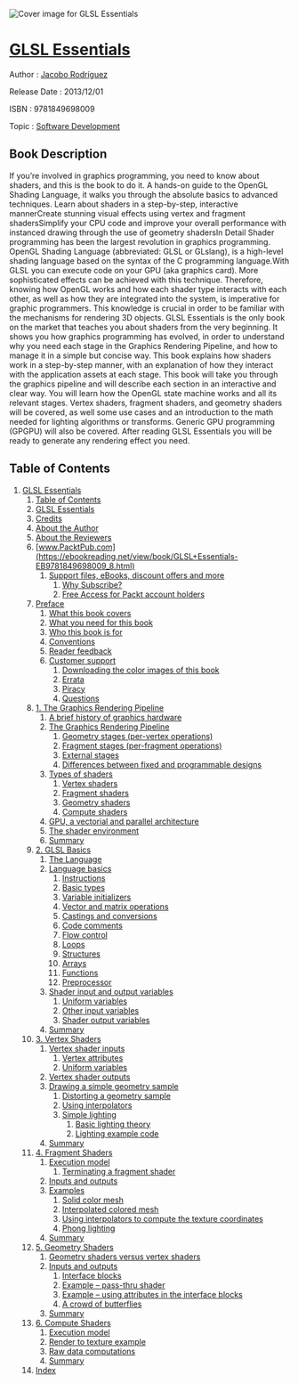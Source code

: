 ![Cover image for GLSL Essentials](https://imgdetail.ebookreading.net/cover/cover/software_development/EB9781849698009.jpg)

[GLSL Essentials](https://ebookreading.net/view/book/GLSL+Essentials-EB9781849698009_1.html "GLSL Essentials")
====================================================================================================================

Author : [Jacobo Rodríguez](https://ebookreading.net/search/author/Jacobo+Rodr%C3%ADguez)

Release Date : 2013/12/01

ISBN : 9781849698009

Topic : [Software Development](https://ebookreading.net/search/category/software-development)

Book Description
-----------------

If you’re involved in graphics programming, you need to know about shaders, and this is the book to do it. A hands-on guide to the OpenGL Shading Language, it walks you through the absolute basics to advanced techniques.
Learn about shaders in a step-by-step, interactive mannerCreate stunning visual effects using vertex and fragment shadersSimplify your CPU code and improve your overall performance with instanced drawing through the use of geometry shadersIn Detail
Shader programming has been the largest revolution in graphics programming. OpenGL Shading Language (abbreviated: GLSL or GLslang), is a high-level shading language based on the syntax of the C programming language.With GLSL you can execute code on your GPU (aka graphics card). More sophisticated effects can be achieved with this technique.
Therefore, knowing how OpenGL works and how each shader type interacts with each other, as well as how they are integrated into the system, is imperative for graphic programmers. This knowledge is crucial in order to be familiar with the mechanisms for rendering 3D objects.
GLSL Essentials is the only book on the market that teaches you about shaders from the very beginning. It shows you how graphics programming has evolved, in order to understand why you need each stage in the Graphics Rendering Pipeline, and how to manage it in a simple but concise way. This book explains how shaders work in a step-by-step manner, with an explanation of how they interact with the application assets at each stage.
This book will take you through the graphics pipeline and will describe each section in an interactive and clear way. You will learn how the OpenGL state machine works and all its relevant stages. Vertex shaders, fragment shaders, and geometry shaders will be covered, as well some use cases and an introduction to the math needed for lighting algorithms or transforms. Generic GPU programming (GPGPU) will also be covered.
After reading GLSL Essentials you will be ready to generate any rendering effect you need.
              
Table of Contents
-----------------

1. [GLSL Essentials](https://ebookreading.net/view/book/GLSL+Essentials-EB9781849698009_3.html)
    1. [Table of Contents](https://ebookreading.net/view/book/GLSL+Essentials-EB9781849698009_2.html)
    1. [GLSL Essentials](https://ebookreading.net/view/book/GLSL+Essentials-EB9781849698009_4.html)
    1. [Credits](https://ebookreading.net/view/book/GLSL+Essentials-EB9781849698009_5.html)
    1. [About the Author](https://ebookreading.net/view/book/GLSL+Essentials-EB9781849698009_6.html)
    1. [About the Reviewers](https://ebookreading.net/view/book/GLSL+Essentials-EB9781849698009_7.html)
    1. [www.PacktPub.com](https://ebookreading.net/view/book/GLSL+Essentials-EB9781849698009_8.html)
        1. [Support files, eBooks, discount offers and more](https://ebookreading.net/view/book/GLSL+Essentials-EB9781849698009_8.html#ch00lvl1sec01)
            1. [Why Subscribe?](https://ebookreading.net/view/book/GLSL+Essentials-EB9781849698009_8.html#ch00lvl2sec01)
            1. [Free Access for Packt account holders](https://ebookreading.net/view/book/GLSL+Essentials-EB9781849698009_8.html#ch00lvl2sec02)
    1. [Preface](https://ebookreading.net/view/book/GLSL+Essentials-EB9781849698009_9.html)
        1. [What this book covers](https://ebookreading.net/view/book/GLSL+Essentials-EB9781849698009_9.html#ch00lvl1sec02)
        1. [What you need for this book](https://ebookreading.net/view/book/GLSL+Essentials-EB9781849698009_10.html)
        1. [Who this book is for](https://ebookreading.net/view/book/GLSL+Essentials-EB9781849698009_11.html)
        1. [Conventions](https://ebookreading.net/view/book/GLSL+Essentials-EB9781849698009_12.html)
        1. [Reader feedback](https://ebookreading.net/view/book/GLSL+Essentials-EB9781849698009_13.html)
        1. [Customer support](https://ebookreading.net/view/book/GLSL+Essentials-EB9781849698009_14.html)
            1. [Downloading the color images of this book](https://ebookreading.net/view/book/GLSL+Essentials-EB9781849698009_14.html#ch00lvl2sec03)
            1. [Errata](https://ebookreading.net/view/book/GLSL+Essentials-EB9781849698009_14.html#ch00lvl2sec04)
            1. [Piracy](https://ebookreading.net/view/book/GLSL+Essentials-EB9781849698009_14.html#ch00lvl2sec05)
            1. [Questions](https://ebookreading.net/view/book/GLSL+Essentials-EB9781849698009_14.html#ch00lvl2sec06)
    1. [1. The Graphics Rendering Pipeline](https://ebookreading.net/view/book/GLSL+Essentials-EB9781849698009_15.html)
        1. [A brief history of graphics hardware](https://ebookreading.net/view/book/GLSL+Essentials-EB9781849698009_15.html#ch01lvl1sec08)
        1. [The Graphics Rendering Pipeline](https://ebookreading.net/view/book/GLSL+Essentials-EB9781849698009_16.html)
            1. [Geometry stages (per-vertex operations)](https://ebookreading.net/view/book/GLSL+Essentials-EB9781849698009_16.html#ch01lvl2sec07)
            1. [Fragment stages (per-fragment operations)](https://ebookreading.net/view/book/GLSL+Essentials-EB9781849698009_16.html#ch01lvl2sec08)
            1. [External stages](https://ebookreading.net/view/book/GLSL+Essentials-EB9781849698009_16.html#ch01lvl2sec09)
            1. [Differences between fixed and programmable designs](https://ebookreading.net/view/book/GLSL+Essentials-EB9781849698009_16.html#ch01lvl2sec10)
        1. [Types of shaders](https://ebookreading.net/view/book/GLSL+Essentials-EB9781849698009_17.html)
            1. [Vertex shaders](https://ebookreading.net/view/book/GLSL+Essentials-EB9781849698009_17.html#ch01lvl2sec11)
            1. [Fragment shaders](https://ebookreading.net/view/book/GLSL+Essentials-EB9781849698009_17.html#ch01lvl2sec12)
            1. [Geometry shaders](https://ebookreading.net/view/book/GLSL+Essentials-EB9781849698009_17.html#ch01lvl2sec13)
            1. [Compute shaders](https://ebookreading.net/view/book/GLSL+Essentials-EB9781849698009_17.html#ch01lvl2sec14)
        1. [GPU, a vectorial and parallel architecture](https://ebookreading.net/view/book/GLSL+Essentials-EB9781849698009_18.html)
        1. [The shader environment](https://ebookreading.net/view/book/GLSL+Essentials-EB9781849698009_19.html)
        1. [Summary](https://ebookreading.net/view/book/GLSL+Essentials-EB9781849698009_20.html)
    1. [2. GLSL Basics](https://ebookreading.net/view/book/GLSL+Essentials-EB9781849698009_21.html)
        1. [The Language](https://ebookreading.net/view/book/GLSL+Essentials-EB9781849698009_21.html#ch02lvl1sec14)
        1. [Language basics](https://ebookreading.net/view/book/GLSL+Essentials-EB9781849698009_22.html)
            1. [Instructions](https://ebookreading.net/view/book/GLSL+Essentials-EB9781849698009_22.html#ch02lvl2sec15)
            1. [Basic types](https://ebookreading.net/view/book/GLSL+Essentials-EB9781849698009_22.html#ch02lvl2sec16)
            1. [Variable initializers](https://ebookreading.net/view/book/GLSL+Essentials-EB9781849698009_22.html#ch02lvl2sec17)
            1. [Vector and matrix operations](https://ebookreading.net/view/book/GLSL+Essentials-EB9781849698009_22.html#ch02lvl2sec18)
            1. [Castings and conversions](https://ebookreading.net/view/book/GLSL+Essentials-EB9781849698009_22.html#ch02lvl2sec19)
            1. [Code comments](https://ebookreading.net/view/book/GLSL+Essentials-EB9781849698009_22.html#ch02lvl2sec20)
            1. [Flow control](https://ebookreading.net/view/book/GLSL+Essentials-EB9781849698009_22.html#ch02lvl2sec21)
            1. [Loops](https://ebookreading.net/view/book/GLSL+Essentials-EB9781849698009_22.html#ch02lvl2sec22)
            1. [Structures](https://ebookreading.net/view/book/GLSL+Essentials-EB9781849698009_22.html#ch02lvl2sec23)
            1. [Arrays](https://ebookreading.net/view/book/GLSL+Essentials-EB9781849698009_22.html#ch02lvl2sec24)
            1. [Functions](https://ebookreading.net/view/book/GLSL+Essentials-EB9781849698009_22.html#ch02lvl2sec25)
            1. [Preprocessor](https://ebookreading.net/view/book/GLSL+Essentials-EB9781849698009_22.html#ch02lvl2sec26)
        1. [Shader input and output variables](https://ebookreading.net/view/book/GLSL+Essentials-EB9781849698009_23.html)
            1. [Uniform variables](https://ebookreading.net/view/book/GLSL+Essentials-EB9781849698009_23.html#ch02lvl2sec27)
            1. [Other input variables](https://ebookreading.net/view/book/GLSL+Essentials-EB9781849698009_23.html#ch02lvl2sec28)
            1. [Shader output variables](https://ebookreading.net/view/book/GLSL+Essentials-EB9781849698009_23.html#ch02lvl2sec29)
        1. [Summary](https://ebookreading.net/view/book/GLSL+Essentials-EB9781849698009_24.html)
    1. [3. Vertex Shaders](https://ebookreading.net/view/book/GLSL+Essentials-EB9781849698009_25.html)
        1. [Vertex shader inputs](https://ebookreading.net/view/book/GLSL+Essentials-EB9781849698009_25.html#ch03lvl1sec18)
            1. [Vertex attributes](https://ebookreading.net/view/book/GLSL+Essentials-EB9781849698009_25.html#ch03lvl2sec30)
            1. [Uniform variables](https://ebookreading.net/view/book/GLSL+Essentials-EB9781849698009_25.html#ch03lvl2sec31)
        1. [Vertex shader outputs](https://ebookreading.net/view/book/GLSL+Essentials-EB9781849698009_26.html)
        1. [Drawing a simple geometry sample](https://ebookreading.net/view/book/GLSL+Essentials-EB9781849698009_27.html)
            1. [Distorting a geometry sample](https://ebookreading.net/view/book/GLSL+Essentials-EB9781849698009_27.html#ch03lvl2sec32)
            1. [Using interpolators](https://ebookreading.net/view/book/GLSL+Essentials-EB9781849698009_27.html#ch03lvl2sec33)
            1. [Simple lighting](https://ebookreading.net/view/book/GLSL+Essentials-EB9781849698009_27.html#ch03lvl2sec34)
                1. [Basic lighting theory](https://ebookreading.net/view/book/GLSL+Essentials-EB9781849698009_27.html#ch03lvl3sec01)
                1. [Lighting example code](https://ebookreading.net/view/book/GLSL+Essentials-EB9781849698009_27.html#ch03lvl3sec02)
        1. [Summary](https://ebookreading.net/view/book/GLSL+Essentials-EB9781849698009_28.html)
    1. [4. Fragment Shaders](https://ebookreading.net/view/book/GLSL+Essentials-EB9781849698009_29.html)
        1. [Execution model](https://ebookreading.net/view/book/GLSL+Essentials-EB9781849698009_29.html#ch04lvl1sec22)
            1. [Terminating a fragment shader](https://ebookreading.net/view/book/GLSL+Essentials-EB9781849698009_29.html#ch04lvl2sec35)
        1. [Inputs and outputs](https://ebookreading.net/view/book/GLSL+Essentials-EB9781849698009_30.html)
        1. [Examples](https://ebookreading.net/view/book/GLSL+Essentials-EB9781849698009_31.html)
            1. [Solid color mesh](https://ebookreading.net/view/book/GLSL+Essentials-EB9781849698009_31.html#ch04lvl2sec36)
            1. [Interpolated colored mesh](https://ebookreading.net/view/book/GLSL+Essentials-EB9781849698009_31.html#ch04lvl2sec37)
            1. [Using interpolators to compute the texture coordinates](https://ebookreading.net/view/book/GLSL+Essentials-EB9781849698009_31.html#ch04lvl2sec38)
            1. [Phong lighting](https://ebookreading.net/view/book/GLSL+Essentials-EB9781849698009_31.html#ch04lvl2sec39)
        1. [Summary](https://ebookreading.net/view/book/GLSL+Essentials-EB9781849698009_32.html)
    1. [5. Geometry Shaders](https://ebookreading.net/view/book/GLSL+Essentials-EB9781849698009_33.html)
        1. [Geometry shaders versus vertex shaders](https://ebookreading.net/view/book/GLSL+Essentials-EB9781849698009_33.html#ch05lvl1sec26)
        1. [Inputs and outputs](https://ebookreading.net/view/book/GLSL+Essentials-EB9781849698009_34.html)
            1. [Interface blocks](https://ebookreading.net/view/book/GLSL+Essentials-EB9781849698009_34.html#ch05lvl2sec40)
            1. [Example – pass-thru shader](https://ebookreading.net/view/book/GLSL+Essentials-EB9781849698009_34.html#ch05lvl2sec41)
            1. [Example – using attributes in the interface blocks](https://ebookreading.net/view/book/GLSL+Essentials-EB9781849698009_34.html#ch05lvl2sec42)
            1. [A crowd of butterflies](https://ebookreading.net/view/book/GLSL+Essentials-EB9781849698009_34.html#ch05lvl2sec43)
        1. [Summary](https://ebookreading.net/view/book/GLSL+Essentials-EB9781849698009_35.html)
    1. [6. Compute Shaders](https://ebookreading.net/view/book/GLSL+Essentials-EB9781849698009_36.html)
        1. [Execution model](https://ebookreading.net/view/book/GLSL+Essentials-EB9781849698009_36.html#ch06lvl1sec29)
        1. [Render to texture example](https://ebookreading.net/view/book/GLSL+Essentials-EB9781849698009_37.html)
        1. [Raw data computations](https://ebookreading.net/view/book/GLSL+Essentials-EB9781849698009_38.html)
        1. [Summary](https://ebookreading.net/view/book/GLSL+Essentials-EB9781849698009_39.html)
    1. [Index](https://ebookreading.net/view/book/GLSL+Essentials-EB9781849698009_40.html)
